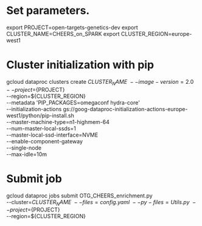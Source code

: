 # Set parameters.
export PROJECT=open-targets-genetics-dev
export CLUSTER_NAME=CHEERS_on_SPARK
export CLUSTER_REGION=europe-west1

# Cluster initialization with pip
gcloud dataproc clusters create ${CLUSTER_NAME} \
    --image-version=2.0 \
    --project=${PROJECT} \
    --region=${CLUSTER_REGION} \
    --metadata 'PIP_PACKAGES=omegaconf hydra-core' \
    --initialization-actions gs://goog-dataproc-initialization-actions-europe-west1/python/pip-install.sh                                                  \
    --master-machine-type=n1-highmem-64 \
    --num-master-local-ssds=1 \
    --master-local-ssd-interface=NVME \
    --enable-component-gateway \
    --single-node \
    --max-idle=10m

# Submit job
gcloud dataproc jobs submit OTG_CHEERS_enrichment.py \
    --cluster=${CLUSTER_NAME} \
    --files=config.yaml\
    --py-files=Utils.py \
    --project=${PROJECT} \
    --region=${CLUSTER_REGION}
